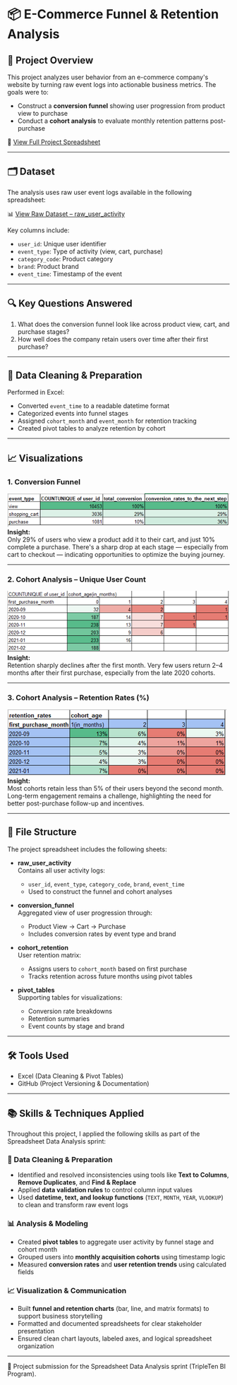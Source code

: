 # 📦 E-Commerce Funnel & Retention Analysis

## 📌 Project Overview

This project analyzes user behavior from an e-commerce company's website by turning raw event logs into actionable business metrics. The goals were to:

- Construct a **conversion funnel** showing user progression from product view to purchase  
- Conduct a **cohort analysis** to evaluate monthly retention patterns post-purchase

📄 [View Full Project Spreadsheet](https://docs.google.com/spreadsheets/d/1mP457L7VC0wt6mznyZBxOQeP3lBSEBWfranspaMT7SI/edit?gid=868644233#gid=868644233)

---

## 🗂️ Dataset

The analysis uses raw user event logs available in the following spreadsheet:

📊 [View Raw Dataset – raw_user_activity](https://docs.google.com/spreadsheets/d/1yuavBZ4OYYUD1opH-dq0d6nejREDy8f0ozumT9-yEuo/edit#gid=0)

Key columns include:
- `user_id`: Unique user identifier  
- `event_type`: Type of activity (view, cart, purchase)  
- `category_code`: Product category  
- `brand`: Product brand  
- `event_time`: Timestamp of the event  

---

## 🔍 Key Questions Answered

1. What does the conversion funnel look like across product view, cart, and purchase stages?  
2. How well does the company retain users over time after their first purchase?

---

## 🧼 Data Cleaning & Preparation

Performed in Excel:
- Converted `event_time` to a readable datetime format  
- Categorized events into funnel stages  
- Assigned `cohort_month` and `event_month` for retention tracking  
- Created pivot tables to analyze retention by cohort  

---

## 📈 Visualizations

### 1. Conversion Funnel  
![Conversion Funnel](visualizations/conversion_funnel.png)  
**Insight:**  
Only 29% of users who view a product add it to their cart, and just 10% complete a purchase. There's a sharp drop at each stage — especially from cart to checkout — indicating opportunities to optimize the buying journey.

---

### 2. Cohort Analysis – Unique User Count  
![Cohort Analysis](visualizations/cohort_analysis.png)  
**Insight:**  
Retention sharply declines after the first month. Very few users return 2–4 months after their first purchase, especially from the late 2020 cohorts.

---

### 3. Cohort Analysis – Retention Rates (%)  
![Retention Rates](visualizations/retention_rates.png)  
**Insight:**  
Most cohorts retain less than 5% of their users beyond the second month. Long-term engagement remains a challenge, highlighting the need for better post-purchase follow-up and incentives.

---

## 📁 File Structure

The project spreadsheet includes the following sheets:

- **raw_user_activity**  
  Contains all user activity logs:
  - `user_id`, `event_type`, `category_code`, `brand`, `event_time`  
  - Used to construct the funnel and cohort analyses

- **conversion_funnel**  
  Aggregated view of user progression through:
  - Product View → Cart → Purchase  
  - Includes conversion rates by event type and brand

- **cohort_retention**  
  User retention matrix:
  - Assigns users to `cohort_month` based on first purchase  
  - Tracks retention across future months using pivot tables

- **pivot_tables**  
  Supporting tables for visualizations:
  - Conversion rate breakdowns  
  - Retention summaries  
  - Event counts by stage and brand

---

## 🛠️ Tools Used

- Excel (Data Cleaning & Pivot Tables)  
- GitHub (Project Versioning & Documentation)

---

## 📚 Skills & Techniques Applied

Throughout this project, I applied the following skills as part of the Spreadsheet Data Analysis sprint:

### 🧼 Data Cleaning & Preparation
- Identified and resolved inconsistencies using tools like **Text to Columns**, **Remove Duplicates**, and **Find & Replace**
- Applied **data validation rules** to control column input values
- Used **datetime, text, and lookup functions** (`TEXT`, `MONTH`, `YEAR`, `VLOOKUP`) to clean and transform raw event logs

### 📊 Analysis & Modeling
- Created **pivot tables** to aggregate user activity by funnel stage and cohort month
- Grouped users into **monthly acquisition cohorts** using timestamp logic
- Measured **conversion rates** and **user retention trends** using calculated fields

### 📈 Visualization & Communication
- Built **funnel and retention charts** (bar, line, and matrix formats) to support business storytelling
- Formatted and documented spreadsheets for clear stakeholder presentation
- Ensured clean chart layouts, labeled axes, and logical spreadsheet organization

---

🚀 Project submission for the Spreadsheet Data Analysis sprint (TripleTen BI Program).
